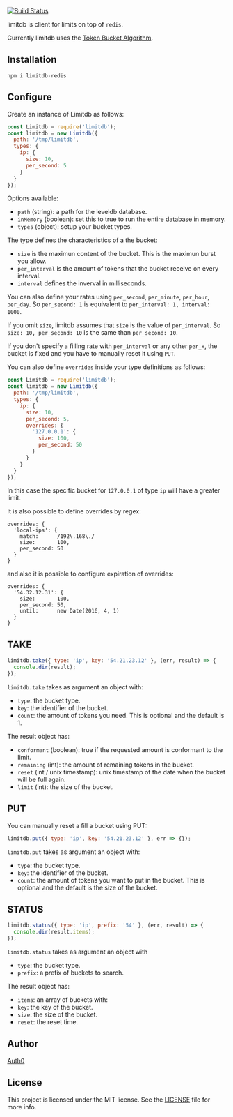 [![Build Status](https://travis-ci.org/limitd/limitdb-redis.svg?branch=master)](https://travis-ci.org/limitd/limitdb)

limitdb is client for limits on top of `redis`.

Currently limitdb uses the [Token Bucket Algorithm](https://en.wikipedia.org/wiki/Token_bucket).

## Installation

```
npm i limitdb-redis
```

## Configure

Create an instance of Limitdb as follows:

```javascript
const Limitdb = require('limitdb');
const limitdb = new Limitdb({
  path: '/tmp/limitdb',
  types: {
    ip: {
      size: 10,
      per_second: 5
    }
  }
});
```

Options available:

- `path` (string): a path for the leveldb database.
- `inMemory` (boolean): set this to true to run the entire database in memory.
- `types` (object): setup your bucket types.

The type defines the characteristics of a the bucket:

- `size` is the maximun content of the bucket. This is the maximun burst you allow.
- `per_interval` is the amount of tokens that the bucket receive on every interval.
- `interval` defines the inverval in milliseconds.

You can also define your rates using `per_second`, `per_minute`, `per_hour`, `per_day`. So `per_second: 1` is equivalent to `per_interval: 1, interval: 1000`.

If you omit `size`, limitdb assumes that `size` is the value of `per_interval`. So `size: 10, per_second: 10` is the same than `per_second: 10`.

If you don't specify a filling rate with `per_interval` or any other `per_x`, the bucket is fixed and you have to manually reset it using `PUT`.

You can also define `overrides` inside your type definitions as follows:

```javascript
const Limitdb = require('limitdb');
const limitdb = new Limitdb({
  path: '/tmp/limitdb',
  types: {
    ip: {
      size: 10,
      per_second: 5,
      overrides: {
        '127.0.0.1': {
          size: 100,
          per_second: 50
        }
      }
    }
  }
});
```

In this case the specific bucket for `127.0.0.1` of type `ip` will have a greater limit.

It is also possible to define overrides by regex:

```
overrides: {
  'local-ips': {
    match:      /192\.168\./
    size:       100,
    per_second: 50
  }
}
```

and also it is possible to configure expiration of overrides:


```
overrides: {
  '54.32.12.31': {
    size:       100,
    per_second: 50,
    until:      new Date(2016, 4, 1)
  }
}
```


## TAKE

```javascript
limitdb.take({ type: 'ip', key: '54.21.23.12' }, (err, result) => {
  console.dir(result);
});
```

`limitdb.take` takes as argument an object with:

-  `type`: the bucket type.
-  `key`: the identifier of the bucket.
-  `count`: the amount of tokens you need. This is optional and the default is 1.

The result object has:

-  `conformant` (boolean): true if the requested amount is conformant to the limit.
-  `remaining` (int): the amount of remaining tokens in the bucket.
-  `reset` (int / unix timestamp): unix timestamp of the date when the bucket will be full again.
-  `limit` (int): the size of the bucket.

## PUT

You can manually reset a fill a bucket using PUT:

```javascript
limitdb.put({ type: 'ip', key: '54.21.23.12' }, err => {});
```

`limitdb.put` takes as argument an object with:

-  `type`: the bucket type.
-  `key`: the identifier of the bucket.
-  `count`: the amount of tokens you want to put in the bucket. This is optional and the default is the size of the bucket.

## STATUS

```javascript
limitdb.status({ type: 'ip', prefix: '54' }, (err, result) => {
  console.dir(result.items);
});
```

`limitdb.status` takes as argument an object with

-  `type`: the bucket type.
-  `prefix`: a prefix of buckets to search.

The result object has:

-  `items`: an array of buckets with:
  - `key`: the key of the bucket.
  - `size`: the size of the bucket.
  - `reset`: the reset time.

## Author

[Auth0](auth0.com)

## License

This project is licensed under the MIT license. See the [LICENSE](LICENSE) file for more info.
